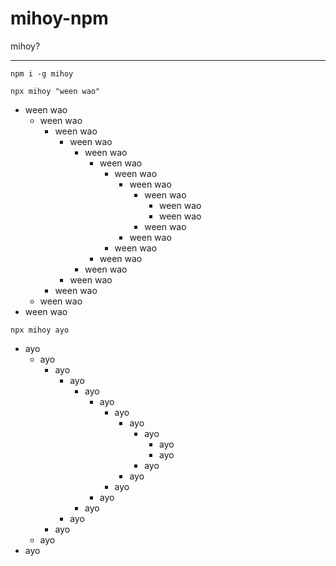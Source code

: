 # mihoy-npm

mihoy?

---
```
npm i -g mihoy
```

```
npx mihoy "ween wao"
```

- ween wao
  - ween wao
    - ween wao
      - ween wao
        - ween wao
          - ween wao
            - ween wao
              - ween wao
                - ween wao
                  - ween wao
                  - ween wao
                - ween wao
              - ween wao
            - ween wao
          - ween wao
        - ween wao
      - ween wao
    - ween wao
  - ween wao
- ween wao

```
npx mihoy ayo
```

- ayo
  - ayo
    - ayo
      - ayo
        - ayo
          - ayo
            - ayo
              - ayo
                - ayo
                  - ayo
                  - ayo
                - ayo
              - ayo
            - ayo
          - ayo
        - ayo
      - ayo
    - ayo
  - ayo
- ayo